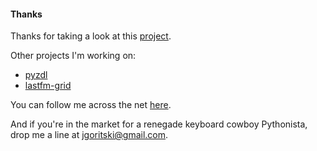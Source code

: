 #### Thanks

Thanks for taking a look at this [project](https://github.com/drproteus/resumaker).

Other projects I'm working on:

* [pyzdl](https://drproteus.github.io/pyzdl)
* [lastfm-grid](https://lastfm-grid.skinet.org)

You can follow me across the net [here](https://linktr.ee/drproteus).

And if you're in the market for a renegade keyboard cowboy Pythonista,
drop me a line at [jgoritski@gmail.com](mailto:jgoritski@gmail.com).
